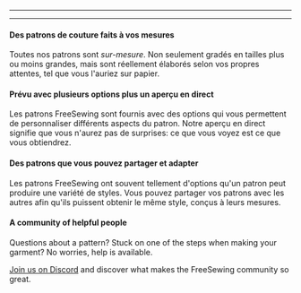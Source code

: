 - - -
- - -

#### Des patrons de couture faits à vos mesures

Toutes nos patrons sont *sur-mesure*. Non seulement gradés en tailles plus ou moins grandes, mais sont réellement élaborés selon vos propres attentes, tel que vous l'auriez sur papier.

#### Prévu avec plusieurs options plus un aperçu en direct

Les patrons FreeSewing sont fournis avec des options qui vous permettent de personnaliser différents aspects du patron. Notre aperçu en direct signifie que vous n'aurez pas de surprises: ce que vous voyez est ce que vous obtiendrez.

#### Des patrons que vous pouvez partager et adapter

Les patrons FreeSewing ont souvent tellement d'options qu'un patron peut produire une variété de styles. Vous pouvez partager vos patrons avec les autres afin qu'ils puissent obtenir le même style, conçus à leurs mesures.

#### A community of helpful people

Questions about a pattern? Stuck on one of the steps when making your garment? No worries, help is available.

[Join us on Discord](https://discord.freesewing.org/) and discover what makes the FreeSewing community so great.
